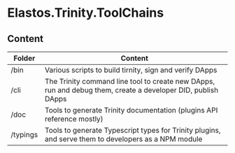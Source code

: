 # Elastos.Trinity.ToolChains

## Content

| Folder | Content |
| ---- | ---- |
| /bin | Various scripts to build tirnity, sign and verify DApps |
| /cli | The Trinity command line tool to create new DApps, run and debug them, create a developer DID, publish DApps  |
| /doc | Tools to generate Trinity documentation (plugins API reference mostly) |
| /typings | Tools to generate Typescript types for Trinity plugins, and serve them to developers as a NPM module |
